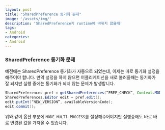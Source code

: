 ```yaml
---
layout: post
title: "SharedPreference 동기화 문제"
image: '/assets/img/'
description: 'SharedPreference가 runtime에 바뀌지 않을때'
tags:
- Android
categories:
- Android
---
```


### SharedPreference 동기화 문제
예전에는 SharedPreference 동기화가 자동으로 되었는데, 이제는 따로 동기화 설정을 해주어야 합니다.
만약 설정을 하지 않으면 어플리케이션을 새로 불러올때는 동기화가 잘 되지만 실행 중에는 동기화가 되지 않는 문제가 발생합니다.

```java
SharedPreferences pref = getSharedPreferences(“PREF_CHECK”, Context.MODE_MULTI_PROCESS);
SharedPreferences.Editor edit = pref.edit();
edit.putInt(“NEW_VERSION”, availableVersionCode);
edit.commit();
```

위와 같이 옵션 부분에 `MODE_MULTI_PROCESS`를 설정해주어야지만 실행중에도 바로 바로 변경된 값을 가져올 수 있습니다.
